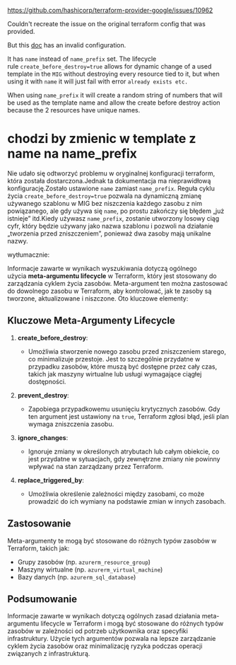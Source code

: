 
https://github.com/hashicorp/terraform-provider-google/issues/10962

Couldn't recreate the issue on the original terraform config that was provided.

But this [doc](https://cloud.google.com/load-balancing/docs/l7-internal/int-https-lb-tf-examples#with_a_mig_backend) has an invalid configuration.

It has `name` instead of `name_prefix` set. The lifecycle rule `create_before_destroy=true` allows for dynamic change of a used template in the `MIG` without destroying every resource tied to it, but when using it with `name` it will just fail with error `already exists etc.`

When using `name_prefix` it will create a random string of numbers that will be used as the template name and allow the create before destroy action because the 2 resources have unique names.

# chodzi by zmienic w template z name na name_prefix

Nie udało się odtworzyć problemu w oryginalnej konfiguracji terraform, która została dostarczona.Jednak ta dokumentacja ma nieprawidłową konfigurację.Zostało ustawione `name` zamiast `name_prefix`. Reguła cyklu życia `create_before_destroy=true` pozwala na dynamiczną zmianę używanego szablonu w MIG bez niszczenia każdego zasobu z nim powiązanego, ale gdy używa się `name`, po prostu zakończy się błędem „już istnieje” itd.Kiedy używasz `name_prefix`, zostanie utworzony losowy ciąg cyfr, który będzie używany jako nazwa szablonu i pozwoli na działanie „tworzenia przed zniszczeniem”, ponieważ dwa zasoby mają unikalne nazwy.

wytłumacznie:

Informacje zawarte w wynikach wyszukiwania dotyczą ogólnego użycia **meta-argumentu lifecycle** w Terraform, który jest stosowany do zarządzania cyklem życia zasobów. Meta-argument ten można zastosować do dowolnego zasobu w Terraform, aby kontrolować, jak te zasoby są tworzone, aktualizowane i niszczone. Oto kluczowe elementy:

## Kluczowe Meta-Argumenty Lifecycle

1. **create_before_destroy**:
    
    - Umożliwia stworzenie nowego zasobu przed zniszczeniem starego, co minimalizuje przestoje. Jest to szczególnie przydatne w przypadku zasobów, które muszą być dostępne przez cały czas, takich jak maszyny wirtualne lub usługi wymagające ciągłej dostępności.
    
2. **prevent_destroy**:
    
    - Zapobiega przypadkowemu usunięciu krytycznych zasobów. Gdy ten argument jest ustawiony na `true`, Terraform zgłosi błąd, jeśli plan wymaga zniszczenia zasobu.
    
3. **ignore_changes**:
    
    - Ignoruje zmiany w określonych atrybutach lub całym obiekcie, co jest przydatne w sytuacjach, gdy zewnętrzne zmiany nie powinny wpływać na stan zarządzany przez Terraform.
    
4. **replace_triggered_by**:
    
    - Umożliwia określenie zależności między zasobami, co może prowadzić do ich wymiany na podstawie zmian w innych zasobach.
    

## Zastosowanie

Meta-argumenty te mogą być stosowane do różnych typów zasobów w Terraform, takich jak:

- Grupy zasobów (np. `azurerm_resource_group`)
- Maszyny wirtualne (np. `azurerm_virtual_machine`)
- Bazy danych (np. `azurerm_sql_database`)

## Podsumowanie

Informacje zawarte w wynikach dotyczą ogólnych zasad działania meta-argumentu lifecycle w Terraform i mogą być stosowane do różnych typów zasobów w zależności od potrzeb użytkownika oraz specyfiki infrastruktury. Użycie tych argumentów pozwala na lepsze zarządzanie cyklem życia zasobów oraz minimalizację ryzyka podczas operacji związanych z infrastrukturą.